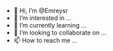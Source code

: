 - 👋 Hi, I’m @Emreysr
- 👀 I’m interested in ...
- 🌱 I’m currently learning ...
- 💞️ I’m looking to collaborate on ...
- 📫 How to reach me ...

<!---
Emreysr/Emreysr is a ✨ special ✨ repository because its `README.md` (this file) appears on your GitHub profile.
You can click the Preview link to take a look at your changes.
--->
